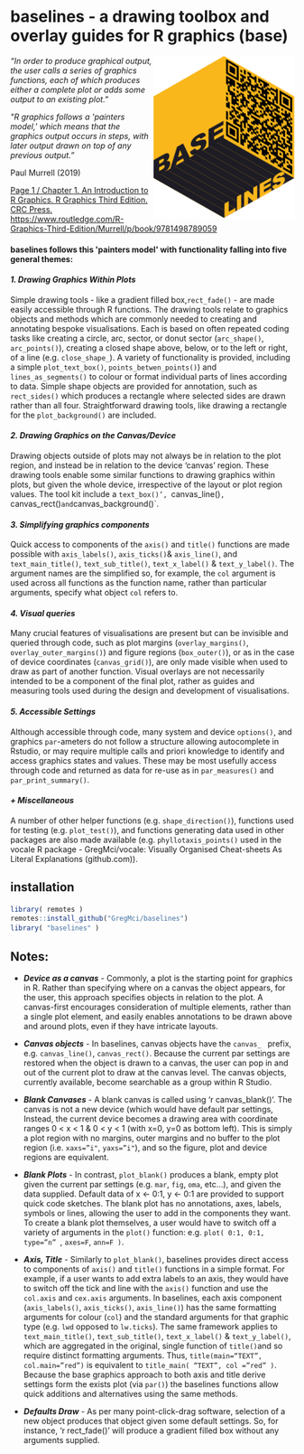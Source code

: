 


# baselines - a drawing toolbox and overlay guides for R graphics (base)

<img width="250" align="right" src="https://github.com/GregMci/baselines/blob/master/base%20lines%20hex%20logo.png" />


*“In order to produce graphical output, the user calls a series of graphics functions, each of which produces either a complete plot or adds some output to an existing plot."*

*"R graphics follows a 'painters model,' which means that the graphics output occurs in steps, with later output drawn on top of any previous output.”* 

Paul Murrell (2019) 

[Page 1 / Chapter 1. An Introduction to R Graphics. R Graphics Third Edition. CRC Press.](https://www.stat.auckland.ac.nz/~paul/RG3e/) <br clear="left"/> https://www.routledge.com/R-Graphics-Third-Edition/Murrell/p/book/9781498789059 
<br clear="left"/>



#### baselines follows this 'painters model' with functionality falling into five general themes:

#### *1. Drawing Graphics Within Plots*

Simple drawing tools - like a gradient filled box,`rect_fade()` - are made easily accessible through R functions. The drawing tools relate to graphics objects and methods which are commonly needed to creating and annotating bespoke visualisations. Each is based on often repeated coding tasks like creating a circle, arc, sector, or donut sector (`arc_shape()`, `arc_points()`), creating a closed shape above, below, or to the left or right, of a line (e.g. `close_shape_`). A variety of functionality is provided, including a simple `plot_text_box()`, `points_betwen_points()`) and `lines_as_segments()` to colour or format individual parts of lines according to data. Simple shape objects are provided for annotation, such as `rect_sides()` which produces a rectangle where selected sides are drawn rather than all four. Straightforward drawing tools, like drawing a rectangle for the `plot_background()` are included. 


#### *2. Drawing Graphics on the Canvas/Device*  

Drawing objects outside of plots may not always be in relation to the plot region, and instead be in relation to the device ‘canvas’ region. These drawing tools enable some similar functions to drawing graphics within plots, but given the whole device, irrespective of the layout or plot region values. The tool kit include a `text_box()’, `canvas_line()`, `canvas_rect()` and `canvas_background()`.


#### *3. Simplifying graphics components*

Quick access to components of the `axis()` and `title()` functions are made possible with `axis_labels()`, `axis_ticks()`& `axis_line()`, and `text_main_title()`, `text_sub_title()`, `text_x_label()` & `text_y_label()`. The argument names are the simplified so, for example, the `col` argument is used across all functions as the function name, rather than particular arguments, specify what object `col` refers to.


#### *4. Visual queries* 

Many crucial features of visualisations are present but can be invisible and queried through code, such as plot margins (`overlay_margins()`, `overlay_outer_margins()`) and figure regions (`box_outer()`), or as in the case of device coordinates (`canvas_grid()`), are only made visible when used to draw as part of another function. Visual overlays are not necessarily intended to be a component of the final plot, rather as guides and measuring tools used during the design and development of visualisations. 


#### *5. Accessible Settings*

Although accessible through code, many system and device `options()`, and graphics `par`-ameters do not follow a structure allowing autocomplete in Rstudio, or may require multiple calls and priori knowledge to identify and access graphics states and values. These may be most usefully access through code and returned as data for re-use as in `par_measures()` and `par_print_summary()`. 


#### *+ Miscellaneous*

A number of other helper functions (e.g. `shape_direction()`), functions used for testing (e.g. `plot_test()`), and functions generating data used in other packages are also made available (e.g. `phyllotaxis_points()` used in the vocale R package - GregMci/vocale: Visually Organised Cheat-sheets As Literal Explanations (github.com)).




## installation

```r
library( remotes )
remotes::install_github("GregMci/baselines")  
library( "baselines" )
```  



## Notes:

* ***Device as a canvas*** - Commonly, a plot is the starting point for graphics in R. Rather than specifying where on a canvas the object appears, for the user, this approach specifies objects in relation to the plot. A canvas-first encourages consideration of multiple elements, rather than a single plot element, and easily enables annotations to be drawn above and around plots, even if they have intricate layouts.

* ***Canvas objects*** - In baselines, canvas objects have the `canvas_ ` prefix, e.g. `canvas_line()`, `canvas_rect()`. Because the current par settings are restored when the object is drawn to a canvas, the user can pop in and out of the current plot to draw at the canvas level. The canvas objects, currently available, become searchable as a group within R Studio.

* ***Blank Canvases*** - A blank canvas is called using ‘r canvas_blank()‘. The canvas is not a new device (which would have default par settings, Instead, the current device becomes a drawing area with coordinate ranges 0 < x < 1 & 0 < y < 1 (with x=0, y=0 as bottom left). This is simply a plot region with no margins, outer margins and no buffer to the plot region (i.e. `xaxs=”i"`, `yaxs=”i"`), and so the figure, plot and device regions are equivalent.

* ***Blank Plots*** - In contrast, `plot_blank()` produces a blank, empty plot given the current par settings (e.g. `mar`, `fig`, `oma`, etc…), and given the data supplied. Default data of x <- 0:1, y <- 0:1 are provided to support quick code sketches. The blank plot has no annotations, axes, labels, symbols or lines, allowing the user to add in the components they want. To create a blank plot themselves, a user would have to switch off a variety of arguments in the `plot()` function: e.g. `plot( 0:1, 0:1, type=”n” `, `axes=F`, `ann=F )`.

* ***Axis, Title*** - Similarly to `plot_blank()`, baselines provides direct access to components of `axis()` and `title()` functions in a simple format. For example, if a user wants to add extra labels to an axis, they would have to switch off the tick and line with the `axis()` function and use the `col.axis` and `cex.axis` arguments. In baselines, each axis component (`axis_labels()`, `axis_ticks()`, `axis_line()`) has the same formatting arguments for colour (`col`) and the standard arguments for that graphic type (e.g. `lwd` opposed to `lw.ticks`). The same framework applies to `text_main_title()`, `text_sub_title()`, `text_x_label()` & `text_y_label()`, which are aggregated in the original, single function of `title()`and so require distinct formatting arguments. Thus, `title(main=“TEXT”, col.main=”red”)` is equivalent to `title_main( “TEXT”, col =”red” )`. Because the base graphics approach to both axis and title derive settings form the exists plot (via `par()`) the baselines functions allow quick additions and alternatives using the same methods. 

* ***Defaults Draw*** - As per many point-click-drag software, selection of a new object produces that object given some default settings. So, for instance, ‘r rect_fade()’ will produce a gradient filled box without any arguments supplied.


